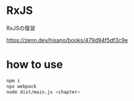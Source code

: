 # RxJS
RxJSの復習

https://zenn.dev/hisano/books/479d94f5df3c9e

# how to use
```bash
npm i
npx webpack
node dist/main.js <chapter>
```
